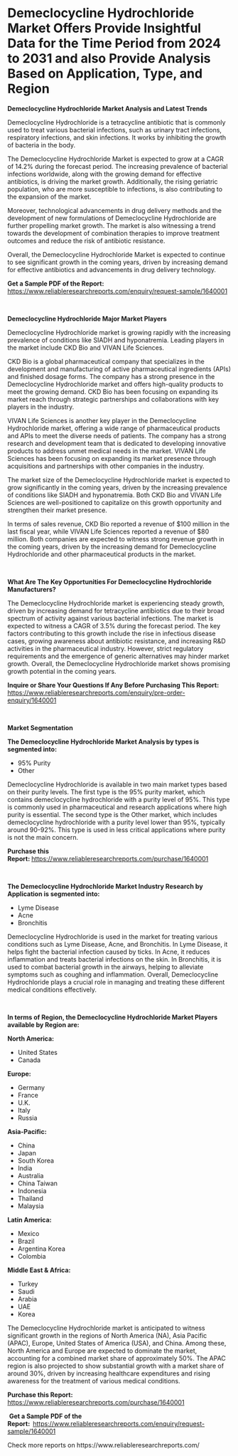 <p><h1>Demeclocycline Hydrochloride Market Offers Provide Insightful Data for the Time Period from 2024 to 2031 and also Provide Analysis Based on Application, Type, and Region</h1></p><p><strong>Demeclocycline Hydrochloride Market Analysis and Latest Trends</strong></p>
<p><p>Demeclocycline Hydrochloride is a tetracycline antibiotic that is commonly used to treat various bacterial infections, such as urinary tract infections, respiratory infections, and skin infections. It works by inhibiting the growth of bacteria in the body. </p><p>The Demeclocycline Hydrochloride Market is expected to grow at a CAGR of 14.2% during the forecast period. The increasing prevalence of bacterial infections worldwide, along with the growing demand for effective antibiotics, is driving the market growth. Additionally, the rising geriatric population, who are more susceptible to infections, is also contributing to the expansion of the market. </p><p>Moreover, technological advancements in drug delivery methods and the development of new formulations of Demeclocycline Hydrochloride are further propelling market growth. The market is also witnessing a trend towards the development of combination therapies to improve treatment outcomes and reduce the risk of antibiotic resistance. </p><p>Overall, the Demeclocycline Hydrochloride Market is expected to continue to see significant growth in the coming years, driven by increasing demand for effective antibiotics and advancements in drug delivery technology.</p></p>
<p><strong>Get a Sample PDF of the Report:&nbsp;</strong> <a href="https://www.reliableresearchreports.com/enquiry/request-sample/1640001">https://www.reliableresearchreports.com/enquiry/request-sample/1640001</a></p>
<p>&nbsp;</p>
<p><strong>Demeclocycline Hydrochloride Major Market Players</strong></p>
<p><p>Demeclocycline Hydrochloride market is growing rapidly with the increasing prevalence of conditions like SIADH and hyponatremia. Leading players in the market include CKD Bio and VIVAN Life Sciences.</p><p>CKD Bio is a global pharmaceutical company that specializes in the development and manufacturing of active pharmaceutical ingredients (APIs) and finished dosage forms. The company has a strong presence in the Demeclocycline Hydrochloride market and offers high-quality products to meet the growing demand. CKD Bio has been focusing on expanding its market reach through strategic partnerships and collaborations with key players in the industry.</p><p>VIVAN Life Sciences is another key player in the Demeclocycline Hydrochloride market, offering a wide range of pharmaceutical products and APIs to meet the diverse needs of patients. The company has a strong research and development team that is dedicated to developing innovative products to address unmet medical needs in the market. VIVAN Life Sciences has been focusing on expanding its market presence through acquisitions and partnerships with other companies in the industry.</p><p>The market size of the Demeclocycline Hydrochloride market is expected to grow significantly in the coming years, driven by the increasing prevalence of conditions like SIADH and hyponatremia. Both CKD Bio and VIVAN Life Sciences are well-positioned to capitalize on this growth opportunity and strengthen their market presence.</p><p>In terms of sales revenue, CKD Bio reported a revenue of $100 million in the last fiscal year, while VIVAN Life Sciences reported a revenue of $80 million. Both companies are expected to witness strong revenue growth in the coming years, driven by the increasing demand for Demeclocycline Hydrochloride and other pharmaceutical products in the market.</p></p>
<p>&nbsp;</p>
<p><strong>What Are The Key Opportunities For Demeclocycline Hydrochloride Manufacturers?</strong></p>
<p><p>The Demeclocycline Hydrochloride market is experiencing steady growth, driven by increasing demand for tetracycline antibiotics due to their broad spectrum of activity against various bacterial infections. The market is expected to witness a CAGR of 3.5% during the forecast period. The key factors contributing to this growth include the rise in infectious disease cases, growing awareness about antibiotic resistance, and increasing R&D activities in the pharmaceutical industry. However, strict regulatory requirements and the emergence of generic alternatives may hinder market growth. Overall, the Demeclocycline Hydrochloride market shows promising growth potential in the coming years.</p></p>
<p><strong>Inquire or Share Your Questions If Any Before Purchasing This Report:</strong> <a href="https://www.reliableresearchreports.com/enquiry/pre-order-enquiry/1640001">https://www.reliableresearchreports.com/enquiry/pre-order-enquiry/1640001</a></p>
<p>&nbsp;</p>
<p><strong>Market Segmentation</strong></p>
<p><strong>The Demeclocycline Hydrochloride Market Analysis by types is segmented into:</strong></p>
<p><ul><li>95% Purity</li><li>Other</li></ul></p>
<p><p>Demeclocycline Hydrochloride is available in two main market types based on their purity levels. The first type is the 95% purity market, which contains demeclocycline hydrochloride with a purity level of 95%. This type is commonly used in pharmaceutical and research applications where high purity is essential. The second type is the Other market, which includes demeclocycline hydrochloride with a purity level lower than 95%, typically around 90-92%. This type is used in less critical applications where purity is not the main concern.</p></p>
<p><strong>Purchase this Report:&nbsp;</strong><a href="https://www.reliableresearchreports.com/purchase/1640001">https://www.reliableresearchreports.com/purchase/1640001</a></p>
<p>&nbsp;</p>
<p><strong>The Demeclocycline Hydrochloride Market Industry Research by Application is segmented into:</strong></p>
<p><ul><li>Lyme Disease</li><li>Acne</li><li>Bronchitis</li></ul></p>
<p><p>Demeclocycline Hydrochloride is used in the market for treating various conditions such as Lyme Disease, Acne, and Bronchitis. In Lyme Disease, it helps fight the bacterial infection caused by ticks. In Acne, it reduces inflammation and treats bacterial infections on the skin. In Bronchitis, it is used to combat bacterial growth in the airways, helping to alleviate symptoms such as coughing and inflammation. Overall, Demeclocycline Hydrochloride plays a crucial role in managing and treating these different medical conditions effectively.</p></p>
<p>&nbsp;</p>
<p><strong>In terms of Region, the Demeclocycline Hydrochloride Market Players available by Region are:</strong></p>
<p>
    <p> <strong> North America: </strong>
        <ul>
            <li>United States</li>
            <li>Canada</li>
        </ul>
        </p> 
    <p> <strong> Europe: </strong>
        <ul>
            <li>Germany</li>
            <li>France</li>
            <li>U.K.</li>
            <li>Italy</li>
            <li>Russia</li>
        </ul>
        </p> 
    <p> <strong> Asia-Pacific: </strong>
        <ul>
            <li>China</li>
            <li>Japan</li>
            <li>South Korea</li>
            <li>India</li>
            <li>Australia</li>
            <li>China Taiwan</li>
            <li>Indonesia</li>
            <li>Thailand</li>
            <li>Malaysia</li>
        </ul>
        </p> 
    <p> <strong> Latin America: </strong>
        <ul>
            <li>Mexico</li>
            <li>Brazil</li>
            <li>Argentina Korea</li>
            <li>Colombia</li>
        </ul>
        </p> 
    <p> <strong> Middle East & Africa: </strong>
        <ul>
            <li>Turkey</li>
            <li>Saudi</li>
            <li>Arabia</li>
            <li>UAE</li>
            <li>Korea</li>
        </ul>
    </p>
    </p>
<p><p>The Demeclocycline Hydrochloride market is anticipated to witness significant growth in the regions of North America (NA), Asia Pacific (APAC), Europe, United States of America (USA), and China. Among these, North America and Europe are expected to dominate the market, accounting for a combined market share of approximately 50%. The APAC region is also projected to show substantial growth with a market share of around 30%, driven by increasing healthcare expenditures and rising awareness for the treatment of various medical conditions.</p></p>
<p><strong>Purchase this Report: </strong><a href="https://www.reliableresearchreports.com/purchase/1640001">https://www.reliableresearchreports.com/purchase/1640001</a></p>
<p>&nbsp;<strong>Get a Sample PDF of the Report:&nbsp;&nbsp;</strong><a href="https://www.reliableresearchreports.com/enquiry/request-sample/1640001">https://www.reliableresearchreports.com/enquiry/request-sample/1640001</a></p>
<p><strong></strong></p>
<p>Check more reports on https://www.reliableresearchreports.com/</p>